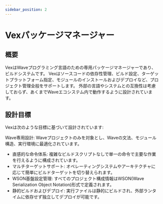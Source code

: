 ```yaml
---
sidebar_position: 2
---
```


# Vexパッケージマネージャー

## 概要

VexはWaveプログラミング言語のための専用パッケージマネージャーであり、ビルドシステムです。
Vexはソースコードの依存性管理、ビルド設定、ターゲットプラットフォーム指定、モジュールのインストールおよびデプロイなど、プロジェクト管理全般をサポートします。
外部の言語やシステムとの互換性は考慮しておらず、あくまでWaveエコシステム内で動作するように設計されています。

## 設計目標

Vexは次のような目標に基づいて設計されています:

Wave専用設計: Waveプロジェクトのみを対象とし、Waveの文法、モジュール構造、実行環境に最適化されています。

- 直感的な命令体系: 複雑なビルドスクリプトなしで単一の命令で主要な作業を行えるように構成されています。
- マルチターゲットサポート: オペレーティングシステムやアーキテクチャに応じて簡単にビルドターゲットを切り替えられます。
- WSON基盤設定管理: すべてのプロジェクト構成情報はWSON(Wave Serialization Object Notation)形式で定義されます。
- 静的ビルドおよびデプロイ: 実行ファイルは静的にビルドされ、外部ランタイムに依存せず独立してデプロイが可能です。